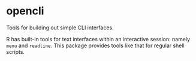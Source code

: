 # opencli
Tools for building out simple CLI interfaces.

R has built-in tools for text interfaces within an interactive session: namely `menu` and `readline`. This package provides tools like that for regular shell scripts.
